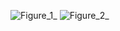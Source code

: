 ![Figure_1_](https://user-images.githubusercontent.com/78663960/211161017-72ed4ad4-4409-4ef2-864e-749c20df8d3d.png)
![Figure_2_](https://user-images.githubusercontent.com/78663960/211161018-a509de2d-008c-42ae-8938-823f9b718ef2.png)
